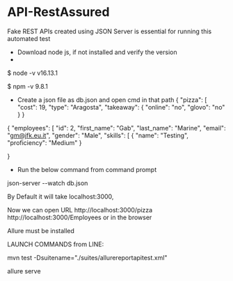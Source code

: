 # API-RestAssured

Fake REST APIs created using JSON Server is essential for running this automated test

- Download node js, if not installed and verify the version
- 
$ node -v
v16.13.1

$ npm -v
9.8.1

- Create a json file as db.json and open cmd in that path
{
  "pizza": [
       "cost": 19,
      "type": "Aragosta",
      "takeaway": {
        "online": "no",
        "glovo": "no"
      }
}

{
 "employees": [
	"id": 2,
	"first_name": "Gab",
	"last_name": "Marine",
	"email": "gm@jfk.eu.it",
	"gender": "Male",
	"skills": [
	{
		"name": "Testing",
		"proficiency": "Medium"
	}
 
 }
  
- Run the below command from command prompt
  
json-server --watch db.json

By Default it will take localhost:3000,

Now we can open URL http://localhost:3000/pizza http://localhost:3000/Employees or  in the browser 


Allure must be installed 


LAUNCH COMMANDS from LINE:

mvn test -Dsuitename="./suites/allurereportapitest.xml"

allure serve


